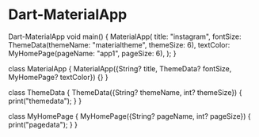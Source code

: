 # Dart-MaterialApp
Dart-MaterialApp
void main() {
  MaterialApp(
    title: "instagram",
    fontSize: ThemeData(themeName: "materialtheme", themeSize: 6),
    textColor: MyHomePage(pageName: "app1", pageSize: 6),
  );
}

class MaterialApp {
  MaterialApp({String? title, ThemeData? fontSize, MyHomePage? textColor}) {}
}

class ThemeData {
  ThemeData({String? themeName, int? themeSize}) {
    print("themedata");
  }
}

class MyHomePage {
  MyHomePage({String? pageName, int? pageSize}) {
    print("pagedata");
  }
}
